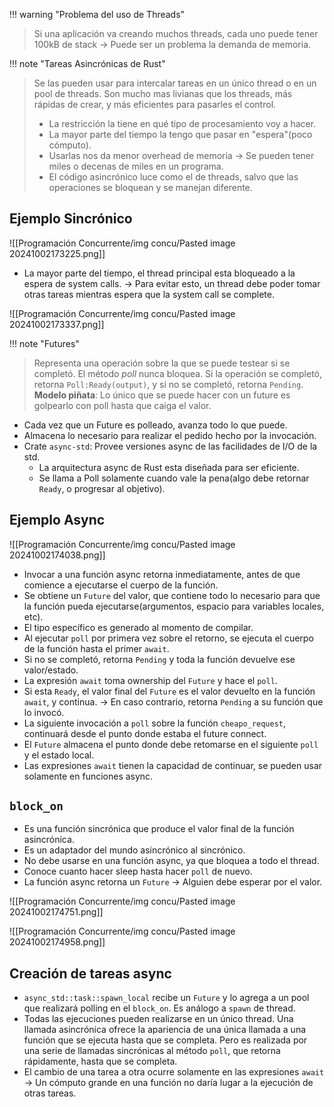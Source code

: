 
 !!! warning "Problema del uso de Threads"
> Si una aplicación va creando muchos threads, cada uno puede tener 100kB de stack -> Puede ser un problema la demanda de memoria.


!!! note "Tareas Asincrónicas de Rust"
> Se las pueden usar para intercalar tareas en un único thread o en un pool de threads.
> Son mucho mas livianas que los threads, más rápidas de crear, y más eficientes para pasarles el control.
> - La restricción la tiene en qué tipo de procesamiento voy a hacer.
> - La mayor parte del tiempo la tengo que pasar en "espera"(poco cómputo).
> - Usarlas nos da menor overhead de memoria -> Se pueden tener miles o decenas de miles en un programa.
> - El código asincrónico luce como el de threads, salvo que las operaciones se bloquean y se manejan diferente.

## Ejemplo Sincrónico

![[Programación Concurrente/img concu/Pasted image 20241002173225.png]]

- La mayor parte del tiempo, el thread principal esta bloqueado a la espera de system calls. -> Para evitar esto, un thread debe poder tomar otras tareas mientras espera que la system call se complete.

![[Programación Concurrente/img concu/Pasted image 20241002173337.png]]



!!! note "Futures"
> Representa una operación sobre la que se puede testear si se completó.
> El método *poll* nunca bloquea.
> Si la operación se completó, retorna `Poll:Ready(output)`, y si no se completó, retorna `Pending`.
> **Modelo piñata**: Lo único que se puede hacer con un future es golpearlo con poll hasta que caiga el valor.

- Cada vez que un Future es polleado, avanza todo lo que puede.
- Almacena lo necesario para realizar el pedido hecho por la invocación.
- Crate `async-std`: Provee versiones async de las facilidades de I/O de la std.
	- La arquitectura async de Rust esta diseñada para ser eficiente.
	- Se llama a Poll solamente cuando vale la pena(algo debe retornar `Ready`, o progresar al objetivo).


## Ejemplo Async

![[Programación Concurrente/img concu/Pasted image 20241002174038.png]]

- Invocar a una función async retorna inmediatamente, antes de que comience a ejecutarse el cuerpo de la función.
- Se obtiene un `Future` del valor, que contiene todo lo necesario para que la función pueda ejecutarse(argumentos, espacio para variables locales, etc).
- El tipo específico es generado al momento de compilar.
- Al ejecutar `poll` por primera vez sobre el retorno, se ejecuta el cuerpo de la función hasta el primer `await`.
- Si no se completó, retorna `Pending` y toda la función devuelve ese valor/estado.
- La expresión `await` toma ownership del `Future` y hace el `poll`.
- Si esta `Ready`, el valor final del `Future` es el valor devuelto en la función `await`, y continua. -> En caso contrario, retorna `Pending` a su función que lo invocó.
- La siguiente invocación a `poll` sobre la función `cheapo_request`, continuará desde el punto donde estaba el future connect.
- El `Future` almacena el punto donde debe retomarse en el siguiente `poll` y el estado local.
- Las expresiones `await` tienen la capacidad de continuar, se pueden usar solamente en funciones async.

## `block_on`
- Es una función sincrónica que produce el valor final de la función asincrónica.
- Es un adaptador del mundo asincrónico al sincrónico.
- No debe usarse en una función async, ya que bloquea a todo el thread.
- Conoce cuanto hacer sleep hasta hacer `poll` de nuevo.
- La función async retorna un `Future` -> Alguien debe esperar por el valor.

![[Programación Concurrente/img concu/Pasted image 20241002174751.png]]


![[Programación Concurrente/img concu/Pasted image 20241002174958.png]]


## Creación de tareas async
- `async_std::task::spawn_local` recibe un `Future` y lo agrega a un pool que realizará polling en el `block_on`. Es análogo a `spawn` de thread.
- Todas las ejecuciones pueden realizarse en un único thread. Una llamada asincrónica ofrece la apariencia de una única llamada a una función que se ejecuta hasta que se completa. Pero es realizada por una serie de llamadas sincrónicas al método `poll`, que retorna rápidamente, hasta que se completa.
- El cambio de una tarea a otra ocurre solamente en las expresiones `await` -> Un cómputo grande en una función no daría lugar a la ejecución de otras tareas.